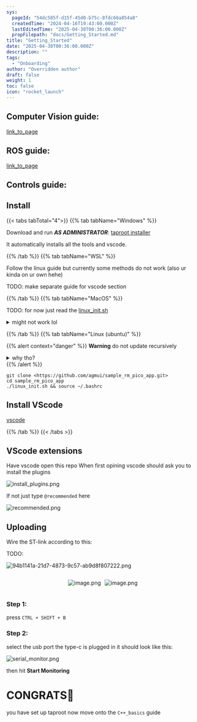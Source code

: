 ```yaml
---
sys:
  pageId: "54dc585f-d15f-45d0-b75c-8fdc66a854a8"
  createdTime: "2024-04-16T19:43:00.000Z"
  lastEditedTime: "2025-04-30T00:36:00.000Z"
  propFilepath: "docs/Getting_Started.md"
title: "Getting_Started"
date: "2025-04-30T00:36:00.000Z"
description: ""
tags:
  - "Onboarding"
author: "Overridden author"
draft: false
weight: 1
toc: false
icon: "rocket_launch"
---
```


## Computer Vision guide:

[link_to_page](86d45bc0-388b-4d26-8848-44f255f73d0e)

## ROS guide:

[link_to_page](3c76c1de-ec8f-46d6-8b0a-294005edc2d5)

## Controls guide:

## Install

{{< tabs tabTotal="4">}}
{{% tab tabName="Windows" %}}

Download and run _**AS ADMINISTRATOR**_: [taproot installer](https://github.com/Thornbots/TeachingFreshies/releases/tag/1.0)

It automatically installs all the tools and vscode.

{{% /tab %}}
{{% tab tabName="WSL" %}}

Follow the linux guide but currently some methods do not work (also ur kinda on ur own hehe)

TODO: make separate guide for vscode section

{{% /tab %}}
{{% tab tabName="MacOS" %}}

TODO: for now just read the [linux_init.sh](https://github.com/agmui/sample_rm_pico_app/blob/main/linux_init.sh)

<details>
<summary>might not work lol</summary>

`brew install libusb pkg-config`

Next install: [vscode](https://code.visualstudio.com/Download)

</details>

{{% /tab %}}
{{% tab tabName="Linux (ubuntu)" %}}

{{% alert context="danger" %}}
**Warning** do not update recursively
<details>
<summary>why tho?</summary>
There are some submodules that may go on for a while (like tinyusb) and I highly
recommend you don't need to get them.
If you want to see what submodules I update just look in `linux_init.sh`
</details>
{{% /alert %}}

```shell
git clone <https://github.com/agmui/sample_rm_pico_app.git>
cd sample_rm_pico_app
./linux_init.sh && source ~/.bashrc
```

## Install VScode

[vscode](https://code.visualstudio.com/Download)

{{% /tab %}}
{{< /tabs >}}

## VScode extensions

Have vscode open this repo
When first opining vscode should ask you to install the plugins

![install_plugins.png](https://prod-files-secure.s3.us-west-2.amazonaws.com/d518164a-d88e-44d1-a4ee-3adb3bd8bce0/89bd30f0-1825-4e77-867b-0a41ce370880/install_plugins.png?X-Amz-Algorithm=AWS4-HMAC-SHA256&X-Amz-Content-Sha256=UNSIGNED-PAYLOAD&X-Amz-Credential=ASIAZI2LB4665BYCCHSC%2F20250604%2Fus-west-2%2Fs3%2Faws4_request&X-Amz-Date=20250604T033942Z&X-Amz-Expires=3600&X-Amz-Security-Token=IQoJb3JpZ2luX2VjEEsaCXVzLXdlc3QtMiJGMEQCIEBhiFolECgz0hA%2FtzWCJ4Rt1lBuGzpFq7xKAUWH63guAiBxB9%2BNYuueNE04HPeCFDJCHboJDo%2FPbYSvoUA8LO1mYir%2FAwgkEAAaDDYzNzQyMzE4MzgwNSIMdcjiugWH4K7VoPHkKtwDbFQMk8iI7uw72dPXjNlcYrmsefYeSdXxJs2Yw7YC4YEsYfzCpG%2Bbwf2BDo9pBg3ReRSSsu%2FR8pBTT2YZOmw0Cx9IvH6hRpmWhi4GSkvOH38%2B3OhkuRxag9IWfQlfnb9eFMx1Ddrrug8EH3il1hzz5UX8s6I%2F3U%2BsjyziRkpjOCoAtGxXDkGdTl04anH1soHxaSvzHIMwmNvk4NSrpHyAwY1V%2BIsL8ZKQatlEJ9CNrM2chlttFmUPIoBTzKlUknqGchAzvvCihFVbaWNDCVmrUGvPWVUn7vuQpcYd3ZjT8Rj5CY5cqChQap4pnXwkC1xelmA0GY5x%2FqUzD6bFClXfCNE8L3zbbOZEB9ijwmlrsgrSYUWpgQzYH%2FBlRb2yt0F9HS%2BLR5OVs7TA7dDNrWvibXrUaobLDWBbr%2BDMcHlxfomoAJy7IX%2FCk9SYNzgwZ%2FRMFlt%2B%2BnxJSZwSkSTBbFq%2FiK6m6i1YekWD4Z7DN2X5gBO7G8uyoTkFPPe%2Fp6aM15r7JBr5EW46i9H8WI5DxntXV9CBkT02VLVC1f6%2Bvz6eTtiQSCiOWZ%2BIXh2SA1CHzjIr%2FX7qu0lPwj6vtgdyyipdWCYvJHGyDLaS%2FP7isqwJ%2BgIM%2FXPZGkPI1e049sYwy%2Br%2BwQY6pgHj4tKg5%2B5GPxjr4oPl15a2FR%2BPityH11wKwUU2RjjUGyhC5F4v2pNcI8IS4Rwt0BNlgY43j8UGV1tYTNKJPEzbf7QC37mSG0atG23jhasytUh5754dzhEZuWpdqMXVj%2FGLG4L%2BVRmv%2BGmLnxiCNXS9yYtAHBn%2BSC3XgFhR6hryOzuh%2F1BJZRNMzOinW4r%2BrDefO%2FdjrkfET6uOf2TViCxcKJAzg77c&X-Amz-Signature=4f1005484ff289c571c606af796797d1d1b92f2643257e891d7d1e584c57db1b&X-Amz-SignedHeaders=host&x-id=GetObject)

If not just type `@recommended` here  

![recommended.png](https://prod-files-secure.s3.us-west-2.amazonaws.com/d518164a-d88e-44d1-a4ee-3adb3bd8bce0/61e661e9-5d85-4dfc-be0d-8d2097a5e793/recommended.png?X-Amz-Algorithm=AWS4-HMAC-SHA256&X-Amz-Content-Sha256=UNSIGNED-PAYLOAD&X-Amz-Credential=ASIAZI2LB4665BYCCHSC%2F20250604%2Fus-west-2%2Fs3%2Faws4_request&X-Amz-Date=20250604T033942Z&X-Amz-Expires=3600&X-Amz-Security-Token=IQoJb3JpZ2luX2VjEEsaCXVzLXdlc3QtMiJGMEQCIEBhiFolECgz0hA%2FtzWCJ4Rt1lBuGzpFq7xKAUWH63guAiBxB9%2BNYuueNE04HPeCFDJCHboJDo%2FPbYSvoUA8LO1mYir%2FAwgkEAAaDDYzNzQyMzE4MzgwNSIMdcjiugWH4K7VoPHkKtwDbFQMk8iI7uw72dPXjNlcYrmsefYeSdXxJs2Yw7YC4YEsYfzCpG%2Bbwf2BDo9pBg3ReRSSsu%2FR8pBTT2YZOmw0Cx9IvH6hRpmWhi4GSkvOH38%2B3OhkuRxag9IWfQlfnb9eFMx1Ddrrug8EH3il1hzz5UX8s6I%2F3U%2BsjyziRkpjOCoAtGxXDkGdTl04anH1soHxaSvzHIMwmNvk4NSrpHyAwY1V%2BIsL8ZKQatlEJ9CNrM2chlttFmUPIoBTzKlUknqGchAzvvCihFVbaWNDCVmrUGvPWVUn7vuQpcYd3ZjT8Rj5CY5cqChQap4pnXwkC1xelmA0GY5x%2FqUzD6bFClXfCNE8L3zbbOZEB9ijwmlrsgrSYUWpgQzYH%2FBlRb2yt0F9HS%2BLR5OVs7TA7dDNrWvibXrUaobLDWBbr%2BDMcHlxfomoAJy7IX%2FCk9SYNzgwZ%2FRMFlt%2B%2BnxJSZwSkSTBbFq%2FiK6m6i1YekWD4Z7DN2X5gBO7G8uyoTkFPPe%2Fp6aM15r7JBr5EW46i9H8WI5DxntXV9CBkT02VLVC1f6%2Bvz6eTtiQSCiOWZ%2BIXh2SA1CHzjIr%2FX7qu0lPwj6vtgdyyipdWCYvJHGyDLaS%2FP7isqwJ%2BgIM%2FXPZGkPI1e049sYwy%2Br%2BwQY6pgHj4tKg5%2B5GPxjr4oPl15a2FR%2BPityH11wKwUU2RjjUGyhC5F4v2pNcI8IS4Rwt0BNlgY43j8UGV1tYTNKJPEzbf7QC37mSG0atG23jhasytUh5754dzhEZuWpdqMXVj%2FGLG4L%2BVRmv%2BGmLnxiCNXS9yYtAHBn%2BSC3XgFhR6hryOzuh%2F1BJZRNMzOinW4r%2BrDefO%2FdjrkfET6uOf2TViCxcKJAzg77c&X-Amz-Signature=ae101d9151043df023793f3195aa78447051617a9c1d0afe7cd9768102c15969&X-Amz-SignedHeaders=host&x-id=GetObject)

## Uploading

Wire the ST-link according to this:

TODO:

![94b1141a-21d7-4873-9c57-ab9d8f807222.png](https://prod-files-secure.s3.us-west-2.amazonaws.com/d518164a-d88e-44d1-a4ee-3adb3bd8bce0/e5fad17d-ab82-4300-9f4c-505ab4b1202c/94b1141a-21d7-4873-9c57-ab9d8f807222.png?X-Amz-Algorithm=AWS4-HMAC-SHA256&X-Amz-Content-Sha256=UNSIGNED-PAYLOAD&X-Amz-Credential=ASIAZI2LB4665BYCCHSC%2F20250604%2Fus-west-2%2Fs3%2Faws4_request&X-Amz-Date=20250604T033942Z&X-Amz-Expires=3600&X-Amz-Security-Token=IQoJb3JpZ2luX2VjEEsaCXVzLXdlc3QtMiJGMEQCIEBhiFolECgz0hA%2FtzWCJ4Rt1lBuGzpFq7xKAUWH63guAiBxB9%2BNYuueNE04HPeCFDJCHboJDo%2FPbYSvoUA8LO1mYir%2FAwgkEAAaDDYzNzQyMzE4MzgwNSIMdcjiugWH4K7VoPHkKtwDbFQMk8iI7uw72dPXjNlcYrmsefYeSdXxJs2Yw7YC4YEsYfzCpG%2Bbwf2BDo9pBg3ReRSSsu%2FR8pBTT2YZOmw0Cx9IvH6hRpmWhi4GSkvOH38%2B3OhkuRxag9IWfQlfnb9eFMx1Ddrrug8EH3il1hzz5UX8s6I%2F3U%2BsjyziRkpjOCoAtGxXDkGdTl04anH1soHxaSvzHIMwmNvk4NSrpHyAwY1V%2BIsL8ZKQatlEJ9CNrM2chlttFmUPIoBTzKlUknqGchAzvvCihFVbaWNDCVmrUGvPWVUn7vuQpcYd3ZjT8Rj5CY5cqChQap4pnXwkC1xelmA0GY5x%2FqUzD6bFClXfCNE8L3zbbOZEB9ijwmlrsgrSYUWpgQzYH%2FBlRb2yt0F9HS%2BLR5OVs7TA7dDNrWvibXrUaobLDWBbr%2BDMcHlxfomoAJy7IX%2FCk9SYNzgwZ%2FRMFlt%2B%2BnxJSZwSkSTBbFq%2FiK6m6i1YekWD4Z7DN2X5gBO7G8uyoTkFPPe%2Fp6aM15r7JBr5EW46i9H8WI5DxntXV9CBkT02VLVC1f6%2Bvz6eTtiQSCiOWZ%2BIXh2SA1CHzjIr%2FX7qu0lPwj6vtgdyyipdWCYvJHGyDLaS%2FP7isqwJ%2BgIM%2FXPZGkPI1e049sYwy%2Br%2BwQY6pgHj4tKg5%2B5GPxjr4oPl15a2FR%2BPityH11wKwUU2RjjUGyhC5F4v2pNcI8IS4Rwt0BNlgY43j8UGV1tYTNKJPEzbf7QC37mSG0atG23jhasytUh5754dzhEZuWpdqMXVj%2FGLG4L%2BVRmv%2BGmLnxiCNXS9yYtAHBn%2BSC3XgFhR6hryOzuh%2F1BJZRNMzOinW4r%2BrDefO%2FdjrkfET6uOf2TViCxcKJAzg77c&X-Amz-Signature=841f0876ef192b2697c455d4cb3ab88ca648942906e9061d57db9813f8b40388&X-Amz-SignedHeaders=host&x-id=GetObject)

<div style="display: flex;flex-direction: row; column-gap:10px; max-width: 630px;justify-content: center;">
<div>

![image.png](https://prod-files-secure.s3.us-west-2.amazonaws.com/d518164a-d88e-44d1-a4ee-3adb3bd8bce0/210ecb78-1116-4d7b-b9b7-2292f66fa2c2/image.png?X-Amz-Algorithm=AWS4-HMAC-SHA256&X-Amz-Content-Sha256=UNSIGNED-PAYLOAD&X-Amz-Credential=ASIAZI2LB4666WXWUIZW%2F20250604%2Fus-west-2%2Fs3%2Faws4_request&X-Amz-Date=20250604T033944Z&X-Amz-Expires=3600&X-Amz-Security-Token=IQoJb3JpZ2luX2VjEEsaCXVzLXdlc3QtMiJIMEYCIQD4q1y%2B8QE9pBAZaB%2BZC%2BN%2BgFvuWog%2BHQIQlN4J4TmlZQIhAIPbuiE9HOJMcyHHxGEO%2FyJCo3Iz4MVyPIFTQJEhKNcNKv8DCCQQABoMNjM3NDIzMTgzODA1Igz%2F7P2MC7cvbBIftkkq3AMQLBpyfmPP0OuChpy%2BDcJPVPlEiSHw%2FQx8Q4QVDskk4pagkWZt2cJVPad03BLOPkos6PYLcDqC6FuoH%2B2N7yvHgtG6AbRODKDzWMjHpkz%2BW%2BOz%2B31dWBIAsjKtj%2Fjaai%2BCUA6l1Yz1o5ICa3RhELTGjm%2BKJI7mK6OnsJ2lByWCgWV7N1oerkqYy8JThkz9t5791jc8B79p8W5sPUaMsxx5cPhvYVZbfQINPMZ2NEDGezADp8IoQEDh6UVM03UegoNdpR8UP7orw9Al08pzRXx2Y2WeoDBi4ZIBsRjBn2bODqL3Fgojd%2F0tyN7QUGqzjf%2Bj7BXRgb6YylAeVFeBy%2FZuSVEUj8g4WByLqcGStgKId1bJAPIqt%2BDOJfo%2Fb9xWJpYNMKT118Zlohap%2F9tKWXt99bDKUpIc%2FvrLd%2BJ7M1SKQxG3Ke5Mthh4RU3qJ2XCXVtjIwRh6Zgo%2BMsNNNbSEy5fwU1c%2FGRkNhVOHE4wcpZG2SigtdiOl7tUPL97Bo7r8KX4qq9hQfaeuk7JCV8X6MH6BvRvA4XTT8u5%2BR16Q0HiPHWUmGLNqqJkIy8gOcPv6LQd1nXRpCV6nczkmuEDRGwxjchhid06Zgb0VttbTPhOGEX1sIT%2Bz5SPiFBcCTD98P7BBjqkATFQl2xWyXMduJfSM%2BPwekyidVfhtJu4YgwlR%2BFhH2cV0PZWTEVE4PMx2T9h%2FJnI%2FrdzKdhUkjBEXOL%2BtcZsFK4WF3VgOPIu4SAEXfMP3tiATtGeLyqiQKsHeh%2BbZfXKoR6184mEiZtw6iNsoyGZz1%2FJVilh43H%2FXyhl15Cn4n61OC3c42fHRWeSwvNWU1DoQN27QlOu6a%2FqICuVour2GQlZ%2Fyd9&X-Amz-Signature=929ebff26bb50a24fc5be6c6dac9960cc61ee08428b95d6777195a3bbaf38796&X-Amz-SignedHeaders=host&x-id=GetObject)

</div>
<div>

![image.png](https://prod-files-secure.s3.us-west-2.amazonaws.com/d518164a-d88e-44d1-a4ee-3adb3bd8bce0/33a0fd0f-8ca6-4a86-8e09-26e95ded1fff/image.png?X-Amz-Algorithm=AWS4-HMAC-SHA256&X-Amz-Content-Sha256=UNSIGNED-PAYLOAD&X-Amz-Credential=ASIAZI2LB4664AIOOQIX%2F20250604%2Fus-west-2%2Fs3%2Faws4_request&X-Amz-Date=20250604T033944Z&X-Amz-Expires=3600&X-Amz-Security-Token=IQoJb3JpZ2luX2VjEEsaCXVzLXdlc3QtMiJHMEUCIQC%2FakEEyeDzBOTBYZWEGVaUrWUPQuYqpKWS1YqQz4FMZAIgLu0UDjtN4E1eMgioTlZC%2Fh1B%2Fk8zfaKZg%2FEojO7OmEEq%2FwMIJBAAGgw2Mzc0MjMxODM4MDUiDHGOsAcMbM6WyQclAyrcAxYyKO1gavUtlEIbK4pPm0qKQqvIdiBnAdpgOlyuaepbQoBCQIJRvJi4fB5Y%2FLu01yGZhnSMv7C%2Bgb%2FeP1lEF6pdWMlVPQRl6JooiTAcXGJ8uHfYOUgNjYNpTP5YNBNCn9OqwCBmsPgkmUeT7KD4%2BFfa5COlbVAJry4IGZU5WdDcFoxwVg2eIqQi8B42iO%2BCdG5r67hw5VoBqxDEG%2FdIc4HbcZy87EMcVBC7hi6dgrW7vlaqH5qSi7xL5IaWHcKLlD4fN5vLDrm1kr3XYZJARySNr1w1SjYeyxeRa%2FKf6uq6GfPBADW9Z%2F6ydj5j6dzR0E9utwMhBbgozfrUjXP1R6Z1r0mXjWhrPLqyr29f6QMXzC1ydRjvA3Bkx6oTkBQmiLbB9rWx9nCKo4U1egY3e5zaABi8dV%2Bote3KJZxCr5skvjNzpKLojcCysODmmQeUBiLifYEGYeNNusK8MRWG%2BxFgG1n55w0RTHFk4QXQ4zX48WATYA6s0y0sgA0i5uqvlV6mY%2BpIrl49TBSVTTE236MAM0ioGGx36nf6HBapU4t%2BPsCCOTZ2n6b8M5%2Fu7fIBpse8xWYWkIFjDumVNqg99djUuBt20m84ic64tu%2F6QW85WA57U%2B4TW%2B27DLbTMMnh%2FsEGOqUB%2BeJLoZnMzxHDqW1bDJctlfULpoM8jYt1Q4NcMpn9%2Bf98EAx5HxoPSWbRGzvrdMcYd0plRUOSmxrhM%2BkqSPfMA1AYFdmKgcwxLT1LkkrEVubnZfATyBI0cdyUxIQRoUSHWVs9RBPw1aLrsWdul9EPzLGd%2BZrxcpQVxsPsQVHZoUTxUiIc4kcjIdzz9coPURNfRZC%2B%2Fz5cU9iB2yaMpskzo0WC97h8&X-Amz-Signature=64edf8ae173cbc68024252c1a2b2e440b622dec4d06f150b719a540b19e7ea11&X-Amz-SignedHeaders=host&x-id=GetObject)

</div>
</div>

### Step 1:

press `CTRL + SHIFT + B`

### Step 2:

select the usb port the type-c is plugged in it should look like this:

![serial_monitor.png](https://prod-files-secure.s3.us-west-2.amazonaws.com/d518164a-d88e-44d1-a4ee-3adb3bd8bce0/f03f4774-05d4-4393-b6a0-d5efb6d315ab/serial_monitor.png?X-Amz-Algorithm=AWS4-HMAC-SHA256&X-Amz-Content-Sha256=UNSIGNED-PAYLOAD&X-Amz-Credential=ASIAZI2LB4665BYCCHSC%2F20250604%2Fus-west-2%2Fs3%2Faws4_request&X-Amz-Date=20250604T033942Z&X-Amz-Expires=3600&X-Amz-Security-Token=IQoJb3JpZ2luX2VjEEsaCXVzLXdlc3QtMiJGMEQCIEBhiFolECgz0hA%2FtzWCJ4Rt1lBuGzpFq7xKAUWH63guAiBxB9%2BNYuueNE04HPeCFDJCHboJDo%2FPbYSvoUA8LO1mYir%2FAwgkEAAaDDYzNzQyMzE4MzgwNSIMdcjiugWH4K7VoPHkKtwDbFQMk8iI7uw72dPXjNlcYrmsefYeSdXxJs2Yw7YC4YEsYfzCpG%2Bbwf2BDo9pBg3ReRSSsu%2FR8pBTT2YZOmw0Cx9IvH6hRpmWhi4GSkvOH38%2B3OhkuRxag9IWfQlfnb9eFMx1Ddrrug8EH3il1hzz5UX8s6I%2F3U%2BsjyziRkpjOCoAtGxXDkGdTl04anH1soHxaSvzHIMwmNvk4NSrpHyAwY1V%2BIsL8ZKQatlEJ9CNrM2chlttFmUPIoBTzKlUknqGchAzvvCihFVbaWNDCVmrUGvPWVUn7vuQpcYd3ZjT8Rj5CY5cqChQap4pnXwkC1xelmA0GY5x%2FqUzD6bFClXfCNE8L3zbbOZEB9ijwmlrsgrSYUWpgQzYH%2FBlRb2yt0F9HS%2BLR5OVs7TA7dDNrWvibXrUaobLDWBbr%2BDMcHlxfomoAJy7IX%2FCk9SYNzgwZ%2FRMFlt%2B%2BnxJSZwSkSTBbFq%2FiK6m6i1YekWD4Z7DN2X5gBO7G8uyoTkFPPe%2Fp6aM15r7JBr5EW46i9H8WI5DxntXV9CBkT02VLVC1f6%2Bvz6eTtiQSCiOWZ%2BIXh2SA1CHzjIr%2FX7qu0lPwj6vtgdyyipdWCYvJHGyDLaS%2FP7isqwJ%2BgIM%2FXPZGkPI1e049sYwy%2Br%2BwQY6pgHj4tKg5%2B5GPxjr4oPl15a2FR%2BPityH11wKwUU2RjjUGyhC5F4v2pNcI8IS4Rwt0BNlgY43j8UGV1tYTNKJPEzbf7QC37mSG0atG23jhasytUh5754dzhEZuWpdqMXVj%2FGLG4L%2BVRmv%2BGmLnxiCNXS9yYtAHBn%2BSC3XgFhR6hryOzuh%2F1BJZRNMzOinW4r%2BrDefO%2FdjrkfET6uOf2TViCxcKJAzg77c&X-Amz-Signature=fd743c8a33a40999d7dbd1548cf395347d2c602c0c65cfc69a678ebc886263a5&X-Amz-SignedHeaders=host&x-id=GetObject)

then hit **Start Monitoring**

# CONGRATS🎉

you have set up taproot now move onto the `C++_basics` guide
